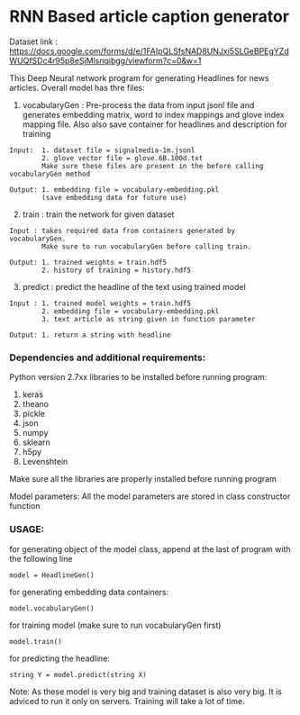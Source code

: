 # RNN Based article caption generator

Dataset link : https://docs.google.com/forms/d/e/1FAIpQLSfsNAD8UNJxi5SLGeBPEgYZdWUQfSDc4r95p8eSjMlsnqibgg/viewform?c=0&w=1

This Deep Neural network program for generating Headlines for news articles. Overall model has thre files:

1. vocabularyGen : Pre-process the data from input jsonl file and generates embedding matrix, word to index mappings and glove index mapping file. Also also save container for headlines and description for training
~~~
Input:  1. dataset file = signalmedia-1m.jsonl
		2. glove vector file = glove.6B.100d.txt
		Make sure these files are present in the before calling vocabularyGen method

Output: 1. embedding file = vocabulary-embedding.pkl
		(save embedding data for future use)
~~~
2. train : 		train the network for given dataset
~~~				
Input : takes required data from containers generated by vocabularyGen.
        Make sure to run vocabularyGen before calling train.

Output: 1. trained weights = train.hdf5
		2. history of training = history.hdf5
~~~
3. predict : 		predict the headline of the text using trained model
~~~			
Input : 1. trained model weights = train.hdf5
		2. embedding file = vocabulary-embedding.pkl
    	3. text article as string given in function parameter

Output:	1. return a string with headline
~~~
### Dependencies and additional requirements:
Python version 2.7xx
libraries to be installed before running program:
1. keras
2. theano
3. pickle
4. json
5. numpy
6. sklearn
7. h5py
8. Levenshtein

Make sure all the libraries are properly installed before running program

Model parameters:
All the model parameters are stored in class constructor function

### USAGE:

for generating object of the model class, append at the last of program with the following line
```
model = HeadlineGen()
```
for generating embedding data containers:
```
model.vocabularyGen()
```
for training model (make sure to run vocabularyGen first)
```
model.train()
```
for predicting the headline:
```
string Y = model.predict(string X)
```
Note: As these model is very big and training dataset is also very big. It is adviced to run it only on servers. Training will take a lot of time.
